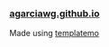 ### [agarciawg.github.io](agarciawg.github.io)

Made using [templatemo](https://templatemo.com/tm-441-volton)
